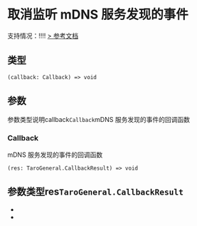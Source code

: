 # 取消监听 mDNS 服务发现的事件
支持情况：!!!!
[> 参考文档
](https://developers.weixin.qq.com/miniprogram/dev/api/network/mdns/wx.offLocalServiceFound.html)
## 类型[​](offLocalServiceFound.html#类型)
```tsx
(callback: Callback) => void
```

## 参数[​](offLocalServiceFound.html#参数)
参数类型说明callback`Callback`mDNS 服务发现的事件的回调函数
### Callback[​](offLocalServiceFound.html#callback)
mDNS 服务发现的事件的回调函数
```tsx
(res: TaroGeneral.CallbackResult) => void
```
参数类型res`TaroGeneral.CallbackResult`
- 
- 

-
